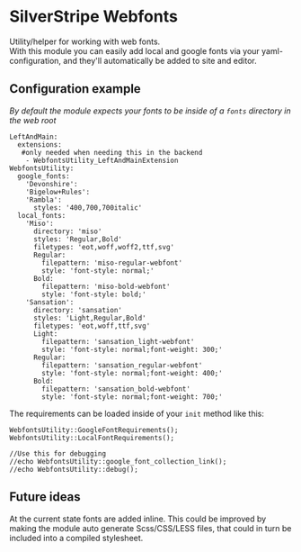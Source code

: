 # SilverStripe Webfonts

Utility/helper for working with web fonts.    
With this module you can easily add local and google fonts via your yaml-configuration,
and they'll automatically be added to site and editor.


## Configuration example

_By default the module expects your fonts to be inside of a `fonts` directory in the web root_

    LeftAndMain:
      extensions:
       #only needed when needing this in the backend
        - WebfontsUtility_LeftAndMainExtension
    WebfontsUtility:
      google_fonts:
        'Devonshire':
        'Bigelow+Rules':
        'Rambla':
          styles: '400,700,700italic'
      local_fonts:
        'Miso':
          directory: 'miso'
          styles: 'Regular,Bold'
          filetypes: 'eot,woff,woff2,ttf,svg'
          Regular:
            filepattern: 'miso-regular-webfont'
            style: 'font-style: normal;'
          Bold:
            filepattern: 'miso-bold-webfont'
            style: 'font-style: bold;'
        'Sansation':
          directory: 'sansation'
          styles: 'Light,Regular,Bold'
          filetypes: 'eot,woff,ttf,svg'
          Light:
            filepattern: 'sansation_light-webfont'
            style: 'font-style: normal;font-weight: 300;'
          Regular:
            filepattern: 'sansation_regular-webfont'
            style: 'font-style: normal;font-weight: 400;'
          Bold:
            filepattern: 'sansation_bold-webfont'
            style: 'font-style: normal;font-weight: 700;'


The requirements can be loaded inside of your `init` method like this:

	WebfontsUtility::GoogleFontRequirements();
	WebfontsUtility::LocalFontRequirements();
	
	//Use this for debugging
	//echo WebfontsUtility::google_font_collection_link();
	//echo WebfontsUtility::debug();

## Future ideas

At the current state fonts are added inline.
This could be improved by making the module auto generate Scss/CSS/LESS files,
that could in turn be included into a compiled stylesheet.